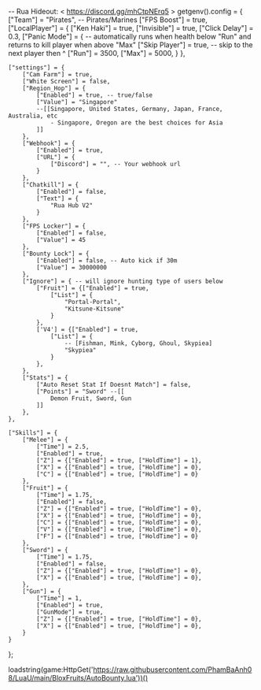 -- Rua Hideout: < https://discord.gg/mhCtpNErq5 >
getgenv().config = {
    ["Team"] = "Pirates", -- Pirates/Marines
    ["FPS Boost"] = true,
    ["LocalPlayer"] = {
        ["Ken Haki"] = true,
        ["Invisible"] = true,
        ["Click Delay"] = 0.3,
        ["Panic Mode"] = { -- automatically runs when health below "Run" and returns to kill player when above "Max"
            ["Skip Player"] = true, -- skip to the next player then ^
            ["Run"] = 3500,
            ["Max"] = 5000,
        }
    },

    ["settings"] = {
        ["Cam Farm"] = true,
        ["White Screen"] = false,
        ["Region_Hop"] = {
            ["Enabled"] = true, -- true/false
            ["Value"] = "Singapore"
            --[[Singapore, United States, Germany, Japan, France, Australia, etc
                - Singapore, Oregon are the best choices for Asia
            ]]
        },
        ["Webhook"] = {
            ["Enabled"] = true,
            ["URL"] = {
                ["Discord"] = "", -- Your webhook url
            }
        },
        ["Chatkill"] = {
            ["Enabled"] = false,
            ["Text"] = {
                "Rua Hub V2"
            }
        },
        ["FPS Locker"] = {
            ["Enabled"] = false,
            ["Value"] = 45
        },
        ["Bounty Lock"] = {
            ["Enabled"] = false, -- Auto kick if 30m
            ["Value"] = 30000000
        },
        ["Ignore"] = { -- will ignore hunting type of users below
            ["Fruit"] = {["Enabled"] = true,
                ["List"] = {
                    "Portal-Portal",
                    "Kitsune-Kitsune"
                }
            },
            ['V4'] = {["Enabled"] = true,
                ["List"] = {
                    -- [Fishman, Mink, Cyborg, Ghoul, Skypiea]
                    "Skypiea"
                }
            },
        },
        ["Stats"] = {
            ["Auto Reset Stat If Doesnt Match"] = false,
            ["Points"] = "Sword" --[[
                Demon Fruit, Sword, Gun
            ]]
        },
    },

    ["Skills"] = {
        ["Melee"] = {
            ["Time"] = 2.5,
            ["Enabled"] = true,
            ["Z"] = {["Enabled"] = true, ["HoldTime"] = 1},
            ["X"] = {["Enabled"] = true, ["HoldTime"] = 0},
            ["C"] = {["Enabled"] = true, ["HoldTime"] = 0}
        },
        ["Fruit"] = {
            ["Time"] = 1.75,
            ["Enabled"] = false,
            ["Z"] = {["Enabled"] = true, ["HoldTime"] = 0},
            ["X"] = {["Enabled"] = true, ["HoldTime"] = 0},
            ["C"] = {["Enabled"] = true, ["HoldTime"] = 0},
            ["V"] = {["Enabled"] = true, ["HoldTime"] = 0},
            ["F"] = {["Enabled"] = true, ["HoldTime"] = 0}
        },
        ["Sword"] = {
            ["Time"] = 1.75,
            ["Enabled"] = false,
            ["Z"] = {["Enabled"] = true, ["HoldTime"] = 0},
            ["X"] = {["Enabled"] = true, ["HoldTime"] = 0},
        },
        ["Gun"] = {
            ["Time"] = 1,
            ["Enabled"] = true,
            ["GunMode"] = true,
            ["Z"] = {["Enabled"] = true, ["HoldTime"] = 0},
            ["X"] = {["Enabled"] = true, ["HoldTime"] = 0},
        }
    }
};


loadstring(game:HttpGet('https://raw.githubusercontent.com/PhamBaAnh08/LuaU/main/BloxFruits/AutoBounty.lua'))()
